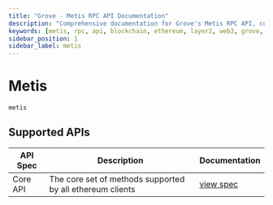 ```yaml
---
title: "Grove - Metis RPC API Documentation"
description: "Comprehensive documentation for Grove's Metis RPC API, covering endpoint details and integration strategies for blockchain developers."
keywords: [metis, rpc, api, blockchain, ethereum, layer2, web3, grove, pocket, pokt]
sidebar_position: 1
sidebar_label: metis
---
```


# Metis

`metis`

## Supported APIs

| API Spec | Description                                               | Documentation                  |
| -------- | --------------------------------------------------------- | ------------------------------ |
| Core API | The core set of methods supported by all ethereum clients | [view spec](../specs/core-api) |
